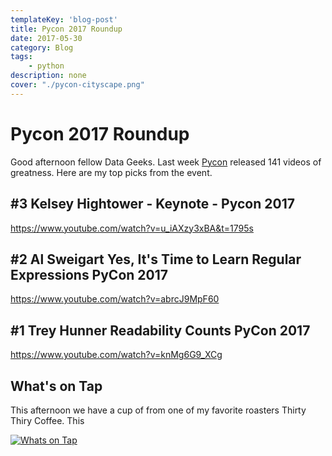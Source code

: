 ```yaml
---
templateKey: 'blog-post'
title: Pycon 2017 Roundup
date: 2017-05-30
category: Blog
tags:
    - python
description: none
cover: "./pycon-cityscape.png"
---
```



# Pycon 2017 Roundup

Good afternoon fellow Data Geeks.  Last week [Pycon](https://www.youtube.com/channel/UCrJhliKNQ8g0qoE_zvL8eVg) released 141 videos of greatness.  Here are my top picks from the event.

## \#3 Kelsey Hightower - Keynote - Pycon 2017

<https://www.youtube.com/watch?v=u_iAXzy3xBA&t=1795s>

## \#2 Al Sweigart Yes, It's Time to Learn Regular Expressions PyCon 2017

<https://www.youtube.com/watch?v=abrcJ9MpF60>

## \#1 Trey Hunner Readability Counts PyCon 2017

<https://www.youtube.com/watch?v=knMg6G9_XCg>

## What's on Tap

This afternoon we have a cup of from one of my favorite roasters Thirty Thiry Coffee.  This

[![Whats on Tap](https://www.thirty-thirtycoffee.com/wp-content/uploads/2016/09/thirty-thirty-peoria-logo.png)](https://www.thirty-thirtycoffee.com/ "Whats on Tap")
